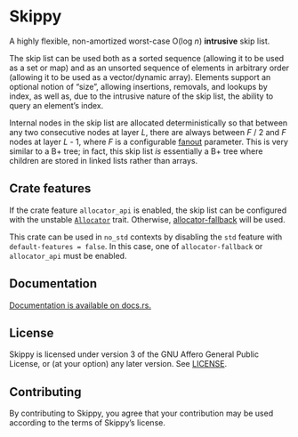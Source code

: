 <!-- This file is automatically generated from .misc/README.m4. -->
Skippy
======

A highly flexible, non-amortized worst-case O(log *n*) **intrusive** skip list.

The skip list can be used both as a sorted sequence (allowing it to be used as
a set or map) and as an unsorted sequence of elements in arbitrary order
(allowing it to be used as a vector/dynamic array). Elements support an
optional notion of “size”, allowing insertions, removals, and lookups by index,
as well as, due to the intrusive nature of the skip list, the ability to query
an element’s index.

Internal nodes in the skip list are allocated deterministically so that between
any two consecutive nodes at layer *L*, there are always between *F* / 2 and
*F* nodes at layer *L* - 1, where *F* is a configurable [fanout] parameter.
This is very similar to a B+ tree; in fact, this skip list *is* essentially a
B+ tree where children are stored in linked lists rather than arrays.

Crate features
--------------

If the crate feature `allocator_api` is enabled, the skip list can be
configured with the unstable [`Allocator`] trait. Otherwise,
[allocator-fallback] will be used.

This crate can be used in `no_std` contexts by disabling the `std` feature with
`default-features = false`. In this case, one of `allocator-fallback` or
`allocator_api` must be enabled.

[fanout]: https://doc.rust-lang.org/skippy/0.1/skippy/options/trait.ListOptions.html#associatedtype.Fanout
[`Allocator`]: https://doc.rust-lang.org/stable/std/alloc/trait.Allocator.html
[allocator-fallback]: https://docs.rs/allocator-fallback

Documentation
-------------

[Documentation is available on docs.rs.](https://docs.rs/skippy)

License
-------

Skippy is licensed under version 3 of the GNU Affero General Public License, or
(at your option) any later version. See [LICENSE](LICENSE).

Contributing
------------

By contributing to Skippy, you agree that your contribution may be used
according to the terms of Skippy’s license.
